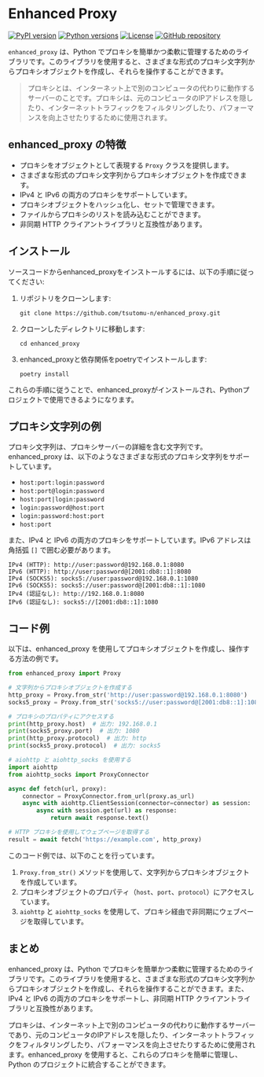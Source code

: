 # Enhanced Proxy

[![PyPI version](https://img.shields.io/pypi/v/enhanced-proxy.svg)](https://pypi.org/project/enhanced-proxy/)
[![Python versions](https://img.shields.io/pypi/pyversions/enhanced-proxy.svg)](https://pypi.org/project/enhanced-proxy/)
[![License](https://img.shields.io/pypi/l/enhanced-proxy.svg)](https://github.com/tsutomu-n/enhanced_proxy/blob/main/LICENSE)
[![GitHub repository](https://img.shields.io/badge/GitHub-enhanced--proxy-blue?logo=github)](https://github.com/tsutomu-n/enhanced_proxy)

`enhanced_proxy` は、Python でプロキシを簡単かつ柔軟に管理するためのライブラリです。このライブラリを使用すると、さまざまな形式のプロキシ文字列からプロキシオブジェクトを作成し、それらを操作することができます。

> プロキシとは、インターネット上で別のコンピュータの代わりに動作するサーバーのことです。プロキシは、元のコンピュータのIPアドレスを隠したり、インターネットトラフィックをフィルタリングしたり、パフォーマンスを向上させたりするために使用されます。

## enhanced_proxy の特徴

- プロキシをオブジェクトとして表現する `Proxy` クラスを提供します。
- さまざまな形式のプロキシ文字列からプロキシオブジェクトを作成できます。
- IPv4 と IPv6 の両方のプロキシをサポートしています。
- プロキシオブジェクトをハッシュ化し、セットで管理できます。
- ファイルからプロキシのリストを読み込むことができます。
- 非同期 HTTP クライアントライブラリと互換性があります。

## インストール

ソースコードからenhanced_proxyをインストールするには、以下の手順に従ってください:

1. リポジトリをクローンします:
   ```
   git clone https://github.com/tsutomu-n/enhanced_proxy.git
   ```

2. クローンしたディレクトリに移動します:
   ```
   cd enhanced_proxy
   ```

3. enhanced_proxyと依存関係をpoetryでインストールします:
   ```
   poetry install
   ```

これらの手順に従うことで、enhanced_proxyがインストールされ、Pythonプロジェクトで使用できるようになります。

## プロキシ文字列の例

プロキシ文字列は、プロキシサーバーの詳細を含む文字列です。enhanced_proxy は、以下のようなさまざまな形式のプロキシ文字列をサポートしています。

- `host:port:login:password`
- `host:port@login:password`
- `host:port|login:password`
- `login:password@host:port`
- `login:password:host:port`
- `host:port`

また、IPv4 と IPv6 の両方のプロキシをサポートしています。IPv6 アドレスは角括弧 `[]` で囲む必要があります。

```
IPv4 (HTTP): http://user:password@192.168.0.1:8080
IPv6 (HTTP): http://user:password@[2001:db8::1]:8080
IPv4 (SOCKS5): socks5://user:password@192.168.0.1:1080
IPv6 (SOCKS5): socks5://user:password@[2001:db8::1]:1080
IPv4 (認証なし): http://192.168.0.1:8080
IPv6 (認証なし): socks5://[2001:db8::1]:1080
```

## コード例

以下は、enhanced_proxy を使用してプロキシオブジェクトを作成し、操作する方法の例です。

```python
from enhanced_proxy import Proxy

# 文字列からプロキシオブジェクトを作成する
http_proxy = Proxy.from_str('http://user:password@192.168.0.1:8080')
socks5_proxy = Proxy.from_str('socks5://user:password@[2001:db8::1]:1080')

# プロキシのプロパティにアクセスする
print(http_proxy.host)  # 出力: 192.168.0.1
print(socks5_proxy.port)  # 出力: 1080
print(http_proxy.protocol)  # 出力: http
print(socks5_proxy.protocol)  # 出力: socks5

# aiohttp と aiohttp_socks を使用する
import aiohttp
from aiohttp_socks import ProxyConnector

async def fetch(url, proxy):
    connector = ProxyConnector.from_url(proxy.as_url)
    async with aiohttp.ClientSession(connector=connector) as session:
        async with session.get(url) as response:
            return await response.text()

# HTTP プロキシを使用してウェブページを取得する
result = await fetch('https://example.com', http_proxy)
```

このコード例では、以下のことを行っています。

1. `Proxy.from_str()` メソッドを使用して、文字列からプロキシオブジェクトを作成しています。
2. プロキシオブジェクトのプロパティ（`host`、`port`、`protocol`）にアクセスしています。
3. `aiohttp` と `aiohttp_socks` を使用して、プロキシ経由で非同期にウェブページを取得しています。

## まとめ

enhanced_proxy は、Python でプロキシを簡単かつ柔軟に管理するためのライブラリです。このライブラリを使用すると、さまざまな形式のプロキシ文字列からプロキシオブジェクトを作成し、それらを操作することができます。また、IPv4 と IPv6 の両方のプロキシをサポートし、非同期 HTTP クライアントライブラリと互換性があります。

プロキシは、インターネット上で別のコンピュータの代わりに動作するサーバーであり、元のコンピュータのIPアドレスを隠したり、インターネットトラフィックをフィルタリングしたり、パフォーマンスを向上させたりするために使用されます。enhanced_proxy を使用すると、これらのプロキシを簡単に管理し、Python のプロジェクトに統合することができます。